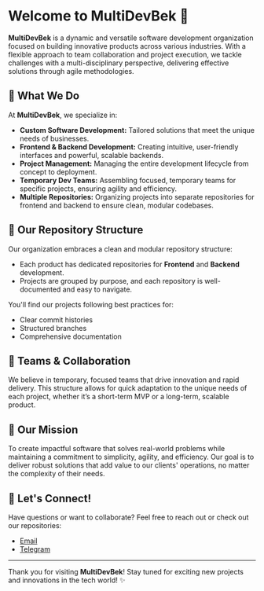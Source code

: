 # Welcome to MultiDevBek 👋

**MultiDevBek** is a dynamic and versatile software development organization focused on building innovative products across various industries. With a flexible approach to team collaboration and project execution, we tackle challenges with a multi-disciplinary perspective, delivering effective solutions through agile methodologies.

## 🌟 What We Do

At **MultiDevBek**, we specialize in:
- **Custom Software Development:** Tailored solutions that meet the unique needs of businesses.
- **Frontend & Backend Development:** Creating intuitive, user-friendly interfaces and powerful, scalable backends.
- **Project Management:** Managing the entire development lifecycle from concept to deployment.
- **Temporary Dev Teams:** Assembling focused, temporary teams for specific projects, ensuring agility and efficiency.
- **Multiple Repositories:** Organizing projects into separate repositories for frontend and backend to ensure clean, modular codebases.

## 📁 Our Repository Structure

Our organization embraces a clean and modular repository structure:
- Each product has dedicated repositories for **Frontend** and **Backend** development.
- Projects are grouped by purpose, and each repository is well-documented and easy to navigate.
  
You'll find our projects following best practices for:
- Clear commit histories
- Structured branches
- Comprehensive documentation

## 👥 Teams & Collaboration

We believe in temporary, focused teams that drive innovation and rapid delivery. This structure allows for quick adaptation to the unique needs of each project, whether it’s a short-term MVP or a long-term, scalable product.

## 🚀 Our Mission

To create impactful software that solves real-world problems while maintaining a commitment to simplicity, agility, and efficiency. Our goal is to deliver robust solutions that add value to our clients' operations, no matter the complexity of their needs.

## 🔗 Let's Connect!

Have questions or want to collaborate? Feel free to reach out or check out our repositories:
- [Email](mailto:meninpowtam@gmail.com)
- [Telegram](https://t.me/isbekzat)

---

Thank you for visiting **MultiDevBek**! Stay tuned for exciting new projects and innovations in the tech world! ✨
